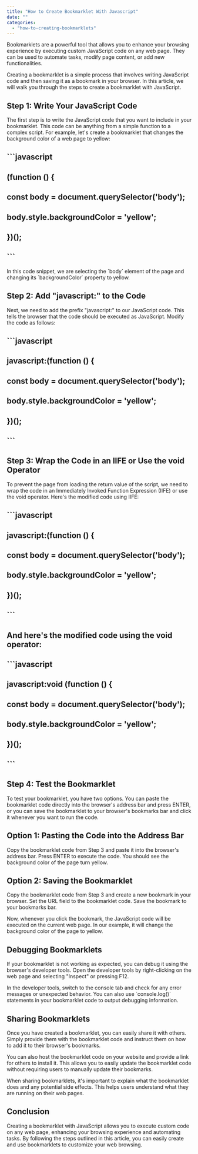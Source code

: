 ```yaml
---
title: "How to Create Bookmarklet With Javascript"
date: ""
categories: 
  - "how-to-creating-bookmarklets"
---
```


Bookmarklets are a powerful tool that allows you to enhance your browsing experience by executing custom JavaScript code on any web page. They can be used to automate tasks, modify page content, or add new functionalities.

Creating a bookmarklet is a simple process that involves writing JavaScript code and then saving it as a bookmark in your browser. In this article, we will walk you through the steps to create a bookmarklet with JavaScript.

## Step 1: Write Your JavaScript Code

The first step is to write the JavaScript code that you want to include in your bookmarklet. This code can be anything from a simple function to a complex script. For example, let's create a bookmarklet that changes the background color of a web page to yellow:

## \`\`\`javascript

## (function () {

## const body = document.querySelector('body');

## body.style.backgroundColor = 'yellow';

## })();

## \`\`\`

In this code snippet, we are selecting the \`body\` element of the page and changing its \`backgroundColor\` property to yellow.

## Step 2: Add "javascript:" to the Code

Next, we need to add the prefix "javascript:" to our JavaScript code. This tells the browser that the code should be executed as JavaScript. Modify the code as follows:

## \`\`\`javascript

## javascript:(function () {

## const body = document.querySelector('body');

## body.style.backgroundColor = 'yellow';

## })();

## \`\`\`

## Step 3: Wrap the Code in an IIFE or Use the void Operator

To prevent the page from loading the return value of the script, we need to wrap the code in an Immediately Invoked Function Expression (IIFE) or use the void operator. Here's the modified code using IIFE:

## \`\`\`javascript

## javascript:(function () {

## const body = document.querySelector('body');

## body.style.backgroundColor = 'yellow';

## })();

## \`\`\`

## And here's the modified code using the void operator:

## \`\`\`javascript

## javascript:void (function () {

## const body = document.querySelector('body');

## body.style.backgroundColor = 'yellow';

## })();

## \`\`\`

## Step 4: Test the Bookmarklet

To test your bookmarklet, you have two options. You can paste the bookmarklet code directly into the browser's address bar and press ENTER, or you can save the bookmarklet to your browser's bookmarks bar and click it whenever you want to run the code.

## Option 1: Pasting the Code into the Address Bar

Copy the bookmarklet code from Step 3 and paste it into the browser's address bar. Press ENTER to execute the code. You should see the background color of the page turn yellow.

## Option 2: Saving the Bookmarklet

Copy the bookmarklet code from Step 3 and create a new bookmark in your browser. Set the URL field to the bookmarklet code. Save the bookmark to your bookmarks bar.

Now, whenever you click the bookmark, the JavaScript code will be executed on the current web page. In our example, it will change the background color of the page to yellow.

## Debugging Bookmarklets

If your bookmarklet is not working as expected, you can debug it using the browser's developer tools. Open the developer tools by right-clicking on the web page and selecting "Inspect" or pressing F12.

In the developer tools, switch to the console tab and check for any error messages or unexpected behavior. You can also use \`console.log()\` statements in your bookmarklet code to output debugging information.

## Sharing Bookmarklets

Once you have created a bookmarklet, you can easily share it with others. Simply provide them with the bookmarklet code and instruct them on how to add it to their browser's bookmarks.

You can also host the bookmarklet code on your website and provide a link for others to install it. This allows you to easily update the bookmarklet code without requiring users to manually update their bookmarks.

When sharing bookmarklets, it's important to explain what the bookmarklet does and any potential side effects. This helps users understand what they are running on their web pages.

## Conclusion

Creating a bookmarklet with JavaScript allows you to execute custom code on any web page, enhancing your browsing experience and automating tasks. By following the steps outlined in this article, you can easily create and use bookmarklets to customize your web browsing.
